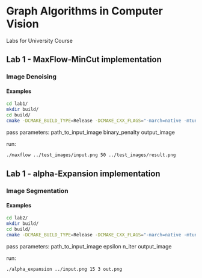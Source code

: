 # Graph Algorithms in Computer Vision
Labs for University Course     

## Lab 1 - MaxFlow-MinCut implementation
### Image Denoising
#### Examples
```bash
cd lab1/
mkdir build/
cd build/
cmake -DCMAKE_BUILD_TYPE=Release -DCMAKE_CXX_FLAGS="-march=native -mtune=native" .. && cmake --build .
```
pass parameters:
path_to_input_image binary_penalty output_image

run: 
```bash
./maxflow ../test_images/input.png 50 ../test_images/result.png
```
## Lab 1 - alpha-Expansion implementation
### Image Segmentation
#### Examples
```bash
cd lab2/
mkdir build/
cd build/
cmake -DCMAKE_BUILD_TYPE=Release -DCMAKE_CXX_FLAGS="-march=native -mtune=native" .. && cmake --build .
```
pass parameters:
path_to_input_image epsilon n_iter output_image

run: 
```bash
./alpha_expansion ../input.png 15 3 out.png
```
